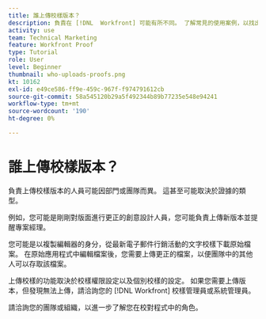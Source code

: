 ```yaml
---
title: 誰上傳校樣版本？
description: 負責在 [!DNL  Workfront] 可能有所不同。 了解常見的使用案例，以找出貴組織的理想設定。
activity: use
team: Technical Marketing
feature: Workfront Proof
type: Tutorial
role: User
level: Beginner
thumbnail: who-uploads-proofs.png
kt: 10162
exl-id: e49ce586-ff9e-459c-967f-f974791612cb
source-git-commit: 58a545120b29a5f492344b89b77235e548e94241
workflow-type: tm+mt
source-wordcount: '190'
ht-degree: 0%

---
```


# 誰上傳校樣版本？

負責上傳校樣版本的人員可能因部門或團隊而異。 這甚至可能取決於證據的類型。

例如，您可能是剛剛對版面進行更正的創意設計人員，您可能負責上傳新版本並提醒專案經理。

您可能是以複製編輯器的身分，從最新電子郵件行銷活動的文字校樣下載原始檔案。 在原始應用程式中編輯檔案後，您需要上傳更正的檔案，以便團隊中的其他人可以存取該檔案。

上傳校樣的功能取決於校樣權限設定以及個別校樣的設定。 如果您需要上傳版本，但發現無法上傳，請洽詢您的 [!DNL Workfront] 校樣管理員或系統管理員。

請洽詢您的團隊或組織，以進一步了解您在校對程式中的角色。
